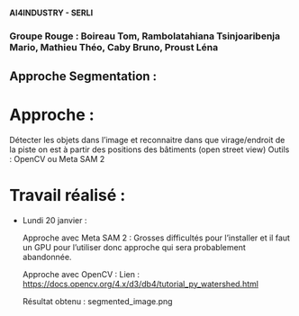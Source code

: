 #### AI4INDUSTRY - SERLI 

### Groupe Rouge : Boireau Tom, Rambolatahiana Tsinjoaribenja Mario, Mathieu Théo, Caby Bruno, Proust Léna

## Approche Segmentation : 

# Approche : 
Détecter les objets dans l’image et reconnaitre dans que virage/endroit de la piste on est à partir des positions des bâtiments (open street view) 
Outils : OpenCV ou Meta SAM 2

# Travail réalisé : 

- Lundi 20 janvier : 

    Approche avec Meta SAM 2 : 
    Grosses difficultés pour l’installer et il faut un GPU pour l’utiliser donc approche qui sera probablement abandonnée. 

    Approche avec OpenCV : 
    Lien : https://docs.opencv.org/4.x/d3/db4/tutorial_py_watershed.html

    Résultat obtenu : segmented_image.png
    